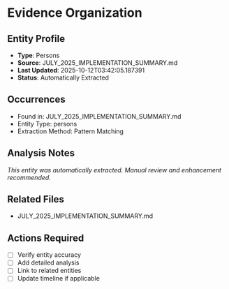 # Evidence Organization

## Entity Profile
- **Type**: Persons
- **Source**: JULY_2025_IMPLEMENTATION_SUMMARY.md
- **Last Updated**: 2025-10-12T03:42:05.187391
- **Status**: Automatically Extracted

## Occurrences
- Found in: JULY_2025_IMPLEMENTATION_SUMMARY.md
- Entity Type: persons
- Extraction Method: Pattern Matching

## Analysis Notes
*This entity was automatically extracted. Manual review and enhancement recommended.*

## Related Files
- JULY_2025_IMPLEMENTATION_SUMMARY.md

## Actions Required
- [ ] Verify entity accuracy
- [ ] Add detailed analysis
- [ ] Link to related entities
- [ ] Update timeline if applicable
